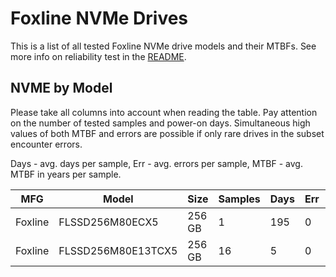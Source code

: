 Foxline NVMe Drives
===================

This is a list of all tested Foxline NVMe drive models and their MTBFs. See more
info on reliability test in the [README](https://github.com/linuxhw/SMART).

NVME by Model
------------

Please take all columns into account when reading the table. Pay attention on the
number of tested samples and power-on days. Simultaneous high values of both MTBF
and errors are possible if only rare drives in the subset encounter errors.

Days - avg. days per sample,
Err  - avg. errors per sample,
MTBF - avg. MTBF in years per sample.

| MFG       | Model              | Size   | Samples | Days  | Err   | MTBF |
|-----------|--------------------|--------|---------|-------|-------|------|
| Foxline   | FLSSD256M80ECX5    | 256 GB | 1       | 195   | 0     | 0.53   |
| Foxline   | FLSSD256M80E13TCX5 | 256 GB | 16      | 5     | 0     | 0.01   |
